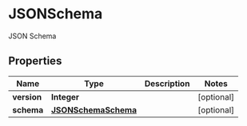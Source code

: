 

# JSONSchema

JSON Schema

## Properties

| Name | Type | Description | Notes |
|------------ | ------------- | ------------- | -------------|
|**version** | **Integer** |  |  [optional] |
|**schema** | [**JSONSchemaSchema**](JSONSchemaSchema.md) |  |  [optional] |



